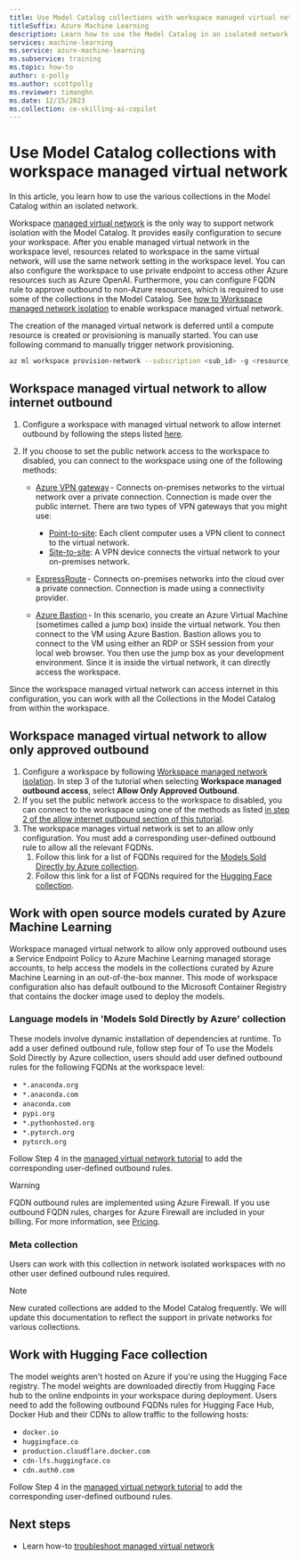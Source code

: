 ```yaml
---
title: Use Model Catalog collections with workspace managed virtual network
titleSuffix: Azure Machine Learning
description: Learn how to use the Model Catalog in an isolated network.
services: machine-learning
ms.service: azure-machine-learning
ms.subservice: training
ms.topic: how-to
author: s-polly
ms.author: scottpolly
ms.reviewer: timanghn
ms.date: 12/15/2023
ms.collection: ce-skilling-ai-copilot
---
```


# Use Model Catalog collections with workspace managed virtual network

In this article, you learn how to use the various collections in the Model Catalog within an isolated network. 

Workspace [managed virtual network](./how-to-network-isolation-planning.md) is the only way to support network isolation with the Model Catalog. It provides easily configuration to secure your workspace. After you enable managed virtual network in the workspace level, resources related to workspace in the same virtual network, will use the same network setting in the workspace level. You can also configure the workspace to use private endpoint to access other Azure resources such as Azure OpenAI. Furthermore, you can configure FQDN rule to approve outbound to non-Azure resources, which is required to use some of the collections in the Model Catalog. See [how to Workspace managed network isolation](./how-to-managed-network.md) to enable workspace managed virtual network.

The creation of the managed virtual network is deferred until a compute resource is created or provisioning is manually started. You can use following command to manually trigger network provisioning.
```bash
az ml workspace provision-network --subscription <sub_id> -g <resource_group_name> -n <workspace_name>
```

## Workspace managed virtual network to allow internet outbound

1. Configure a workspace with managed virtual network to allow internet outbound by following the steps listed [here](./how-to-managed-network.md#configure-a-managed-virtual-network-to-allow-internet-outbound).
2. If you choose to set the public network access to the workspace to disabled, you can connect to the workspace using one of the following methods:

     * [Azure VPN gateway](/azure/vpn-gateway/vpn-gateway-about-vpngateways) - Connects on-premises networks to the virtual network over a private connection. Connection is made over the public internet. There are two types of VPN gateways that you might use: 

        * [Point-to-site](/azure/vpn-gateway/vpn-gateway-howto-point-to-site-resource-manager-portal): Each client computer uses a VPN client to connect to the virtual network. 
        * [Site-to-site](/azure/vpn-gateway/tutorial-site-to-site-portal): A VPN device connects the virtual network to your on-premises network. 

    * [ExpressRoute](https://azure.microsoft.com/products/expressroute/) - Connects on-premises networks into the cloud over a private connection. Connection is made using a connectivity provider. 

    * [Azure Bastion](/azure/bastion/bastion-overview) - In this scenario, you create an Azure Virtual Machine (sometimes called a jump box) inside the virtual network. You then connect to the VM using Azure Bastion. Bastion allows you to connect to the VM using either an RDP or SSH session from your local web browser. You then use the jump box as your development environment. Since it is inside the virtual network, it can directly access the workspace.

Since the workspace managed virtual network can access internet in this configuration, you can work with all the Collections in the Model Catalog from within the workspace. 

## Workspace managed virtual network to allow only approved outbound

1. Configure a workspace by following [Workspace managed network isolation](./how-to-managed-network.md#configure-a-managed-virtual-network-to-allow-only-approved-outbound). In step 3 of the tutorial when selecting **Workspace managed outbound access**, select **Allow Only Approved Outbound**.  
2. If you set the public network access to the workspace to disabled, you can connect to the workspace using one of the methods as listed [in step 2 of the allow internet outbound section of this tutorial](#workspace-managed-virtual-network-to-allow-internet-outbound).
3. The workspace manages virtual network is set to an allow only configuration. You must add a corresponding user-defined outbound rule to allow all the relevant FQDNs.
    1. Follow this link for a list of FQDNs required for the [Models Sold Directly by Azure collection](#language-models-in-models-sold-directly-by-azure-collection).
    2. Follow this link for a list of FQDNs required for the [Hugging Face collection](#work-with-hugging-face-collection). 

## Work with open source models curated by Azure Machine Learning

Workspace managed virtual network to allow only approved outbound uses a Service Endpoint Policy to Azure Machine Learning managed storage accounts, to help access the models in the collections curated by Azure Machine Learning in an out-of-the-box manner. This mode of workspace configuration also has default outbound to the Microsoft Container Registry that contains the docker image used to deploy the models. 

### Language models in 'Models Sold Directly by Azure' collection

These models involve dynamic installation of dependencies at runtime. To add a user defined outbound rule, follow step four of 
To use the Models Sold Directly by Azure collection, users should add user defined outbound rules for the following FQDNs at the workspace level:

  * `*.anaconda.org`
  * `*.anaconda.com`
  * `anaconda.com`
  * `pypi.org`
  * `*.pythonhosted.org`
  * `*.pytorch.org`
  * `pytorch.org`

Follow Step 4 in the [managed virtual network tutorial](./how-to-managed-network.md#configure-a-managed-virtual-network-to-allow-only-approved-outbound) to add the corresponding user-defined outbound rules. 

> [!WARNING]
> FQDN outbound rules are implemented using Azure Firewall. If you use outbound FQDN rules, charges for Azure Firewall are included in your billing. For more information, see [Pricing](./how-to-managed-network.md#pricing).
  
### Meta collection 

Users can work with this collection in network isolated workspaces with no other user defined outbound rules required. 

> [!NOTE]
> New curated collections are added to the Model Catalog frequently. We will update this documentation to reflect the support in private networks for various collections.

## Work with Hugging Face collection 

The model weights aren't hosted on Azure if you're using the Hugging Face registry. The model weights are downloaded directly from Hugging Face hub to the online endpoints in your workspace during deployment.
Users need to add the following outbound FQDNs rules for Hugging Face Hub, Docker Hub and their CDNs to allow traffic to the following hosts: 

  * `docker.io`
  * `huggingface.co`
  * `production.cloudflare.docker.com`
  * `cdn-lfs.huggingface.co`
  * `cdn.auth0.com`

Follow Step 4 in the [managed virtual network tutorial](./how-to-managed-network.md#configure-a-managed-virtual-network-to-allow-only-approved-outbound) to add the corresponding user-defined outbound rules. 

## Next steps 

* Learn how-to [troubleshoot managed virtual network](./how-to-troubleshoot-managed-network.md)
  
